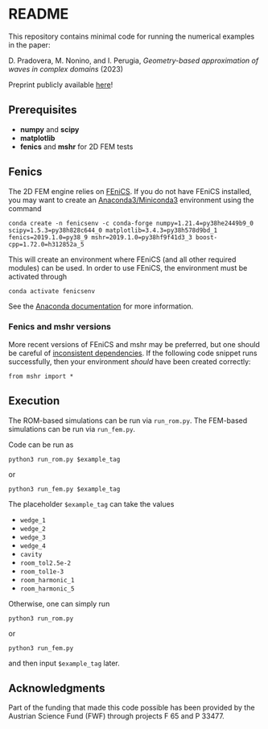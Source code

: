 # README

This repository contains minimal code for running the numerical examples in the paper:

D. Pradovera, M. Nonino, and I. Perugia, _Geometry-based approximation of waves in complex domains_ (2023)

Preprint publicly available [here](https://arxiv.org/abs/2301.13613)!

## Prerequisites
* **numpy** and **scipy**
* **matplotlib**
* **fenics** and **mshr** for 2D FEM tests

## Fenics
The 2D FEM engine relies on [FEniCS](http://fenicsproject.org/). If you do not have FEniCS installed, you may want to create an [Anaconda3/Miniconda3](http://anaconda.org/) environment using the command
```
conda create -n fenicsenv -c conda-forge numpy=1.21.4=py38he2449b9_0 scipy=1.5.3=py38h828c644_0 matplotlib=3.4.3=py38h578d9bd_1 fenics=2019.1.0=py38_9 mshr=2019.1.0=py38hf9f41d3_3 boost-cpp=1.72.0=h312852a_5
```
This will create an environment where FEniCS (and all other required modules) can be used. In order to use FEniCS, the environment must be activated through
```
conda activate fenicsenv
```
See the [Anaconda documentation](http://docs.conda.io/) for more information.

### Fenics and mshr versions
More recent versions of FEniCS and mshr may be preferred, but one should be careful of [inconsistent dependencies](http://fenicsproject.discourse.group/t/anaconda-installation-of-fenics-and-mshr/2062/5). If the following code snippet runs successfully, then your environment *should* have been created correctly:
```
from mshr import *
```

## Execution
The ROM-based simulations can be run via `run_rom.py`. The FEM-based simulations can be run via `run_fem.py`.

Code can be run as
```
python3 run_rom.py $example_tag
```
or
```
python3 run_fem.py $example_tag
```
The placeholder `$example_tag` can take the values
* `wedge_1`
* `wedge_2`
* `wedge_3`
* `wedge_4`
* `cavity`
* `room_tol2.5e-2`
* `room_tol1e-3`
* `room_harmonic_1`
* `room_harmonic_5`

Otherwise, one can simply run
```
python3 run_rom.py
```
or
```
python3 run_fem.py
```
and then input `$example_tag` later.

## Acknowledgments
Part of the funding that made this code possible has been provided by the Austrian Science Fund (FWF) through projects F 65 and P 33477.
